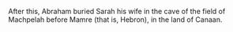 After this, Abraham buried Sarah his wife in the cave of the field of Machpelah before Mamre (that is, Hebron), in the land of Canaan.